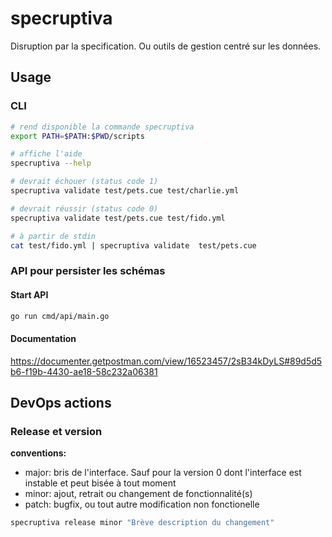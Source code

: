# specruptiva

Disruption par la specification. Ou outils de gestion centré sur les données.

## Usage

### CLI 


```sh 
# rend disponible la commande specruptiva
export PATH=$PATH:$PWD/scripts

# affiche l'aide
specruptiva --help

# devrait échouer (status code 1)
specruptiva validate test/pets.cue test/charlie.yml

# devrait réussir (status code 0)
specruptiva validate test/pets.cue test/fido.yml

# à partir de stdin
cat test/fido.yml | specruptiva validate  test/pets.cue

```

### API pour persister les schémas

#### Start API

```sh
go run cmd/api/main.go
```

#### Documentation
https://documenter.getpostman.com/view/16523457/2sB34kDyLS#89d5d5b6-f19b-4430-ae18-58c232a06381
## DevOps actions

### Release et version

**conventions:**
  - major: bris de l'interface. Sauf pour la version 0 dont l'interface est instable et peut bisée à tout moment
  - minor: ajout, retrait ou changement de fonctionnalité(s)
  - patch: bugfix, ou tout autre modification non fonctionelle

```sh
specruptiva release minor "Brève description du changement"
```


